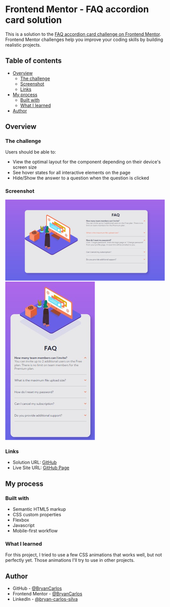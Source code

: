 # Frontend Mentor - FAQ accordion card solution

This is a solution to the [FAQ accordion card challenge on Frontend Mentor](https://www.frontendmentor.io/challenges/faq-accordion-card-XlyjD0Oam). Frontend Mentor challenges help you improve your coding skills by building realistic projects. 

## Table of contents

- [Overview](#overview)
  - [The challenge](#the-challenge)
  - [Screenshot](#screenshot)
  - [Links](#links)
- [My process](#my-process)
  - [Built with](#built-with)
  - [What I learned](#what-i-learned)
- [Author](#author)

## Overview

### The challenge

Users should be able to:

- View the optimal layout for the component depending on their device's screen size
- See hover states for all interactive elements on the page
- Hide/Show the answer to a question when the question is clicked

### Screenshot

![Desktop layout](./images/faq-desktop.jpg)
![Mobile layout](./images/faq-mobile.jpg)

### Links

- Solution URL: [GitHub](https://github.com/BryanCarlos/FAQ-Accordion-Card)
- Live Site URL: [GitHub Page](https://bryancarlos.github.io/FAQ-Accordion-Card/)

## My process

### Built with

- Semantic HTML5 markup
- CSS custom properties
- Flexbox
- Javascript
- Mobile-first workflow

### What I learned

For this project, I tried to use a few CSS animations that works well, but not perfectly yet. 
Those animations I'll try to use in other projects.

## Author

- GitHub - [@BryanCarlos](https://github.com/BryanCarlos)
- Frontend Mentor - [@BryanCarlos](https://www.frontendmentor.io/profile/BryanCarlos)
- LinkedIn - [@bryan-carlos-silva](https://www.linkedin.com/in/bryan-carlos-silva/)